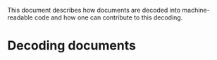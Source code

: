 
This document describes how documents are decoded into machine-readable code and how one can contribute to this decoding. 

<h1>Decoding documents</h1>
